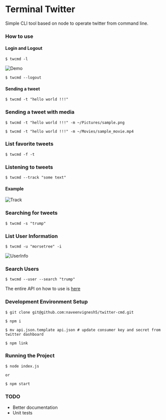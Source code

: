 # **Terminal Twitter**

Simple CLI tool based on node to operate twitter from command line.

### **How to use**

#### Login and Logout

```shell
$ twcmd -l
```

![Demo](https://raw.githubusercontent.com/naveenvignesh5/twitter-cmd/master/assets/auth.gif)

```shell
$ twcmd --logout
```

#### Sending a tweet

```shell
$ twcmd -t "hello world !!!"
```

### Sending a tweet with media

```shell
$ twcmd -t "hello world !!!" -m ~/Pictures/sample.png

$ twcmd -t "hello world !!!" -m ~/Movies/sample_movie.mp4
```

### List favorite tweets

```shell
$ twcmd -f -t
```

### Listening to tweets

```shell
$ twcmd --track "some text"
```

#### Example 
![Track](https://raw.githubusercontent.com/naveenvignesh5/twitter-cmd/master/assets/track.gif)

### Searching for tweets

```shell
$ twcmd -s "trump"
```

### List User Information

```shell
$ twcmd -u "morsetree" -i
```

![UserInfo](https://raw.githubusercontent.com/naveenvignesh5/twitter-cmd/master/assets/userinfo.gif)

### Search Users

```shell
$ twcmd --user --search "trump"
```

The entire API on how to use is [here](API.md)

### **Development Environment Setup**

```shell
$ git clone git@github.com:naveenvignesh5/twitter-cmd.git

$ npm i

$ mv api.json.template api.json # update consumer key and secret from twitter dashboard

$ npm link
```

### **Running the Project**

```shell
$ node index.js

or

$ npm start
```

### TODO

* Better documentation
* Unit tests
